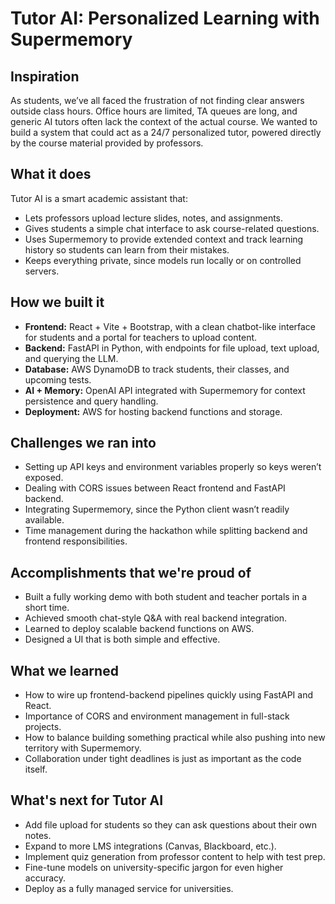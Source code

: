 # Tutor AI: Personalized Learning with Supermemory  

## Inspiration  
As students, we’ve all faced the frustration of not finding clear answers outside class hours. Office hours are limited, TA queues are long, and generic AI tutors often lack the context of the actual course. We wanted to build a system that could act as a 24/7 personalized tutor, powered directly by the course material provided by professors.  

## What it does  
Tutor AI is a smart academic assistant that:  
- Lets professors upload lecture slides, notes, and assignments.  
- Gives students a simple chat interface to ask course-related questions.  
- Uses Supermemory to provide extended context and track learning history so students can learn from their mistakes.  
- Keeps everything private, since models run locally or on controlled servers.  

## How we built it  
- **Frontend:** React + Vite + Bootstrap, with a clean chatbot-like interface for students and a portal for teachers to upload content.  
- **Backend:** FastAPI in Python, with endpoints for file upload, text upload, and querying the LLM.  
- **Database:** AWS DynamoDB to track students, their classes, and upcoming tests.  
- **AI + Memory:** OpenAI API integrated with Supermemory for context persistence and query handling.  
- **Deployment:** AWS for hosting backend functions and storage.  

## Challenges we ran into  
- Setting up API keys and environment variables properly so keys weren’t exposed.  
- Dealing with CORS issues between React frontend and FastAPI backend.  
- Integrating Supermemory, since the Python client wasn’t readily available.  
- Time management during the hackathon while splitting backend and frontend responsibilities.  

## Accomplishments that we're proud of  
- Built a fully working demo with both student and teacher portals in a short time.  
- Achieved smooth chat-style Q&A with real backend integration.  
- Learned to deploy scalable backend functions on AWS.  
- Designed a UI that is both simple and effective.  

## What we learned  
- How to wire up frontend-backend pipelines quickly using FastAPI and React.  
- Importance of CORS and environment management in full-stack projects.  
- How to balance building something practical while also pushing into new territory with Supermemory.  
- Collaboration under tight deadlines is just as important as the code itself.  

## What's next for Tutor AI  
- Add file upload for students so they can ask questions about their own notes.  
- Expand to more LMS integrations (Canvas, Blackboard, etc.).  
- Implement quiz generation from professor content to help with test prep.  
- Fine-tune models on university-specific jargon for even higher accuracy.  
- Deploy as a fully managed service for universities.  
